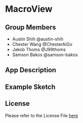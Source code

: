 # MacroView

## Group Members
- Austin Shih @austin-shih
- Chester Wang @ChesterAiGo
- Jakob Thoms @J99thoms
- Samson Bakos @samson-bakos

## App Description

## Example Sketch

## License
Please refer to the License File [here](https://github.com/UBC-MDS/MacroView/blob/main/LICENSE)
